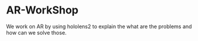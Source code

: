 # AR-WorkShop
We work on AR by using hololens2 to explain the what are the problems and how can we solve those.
